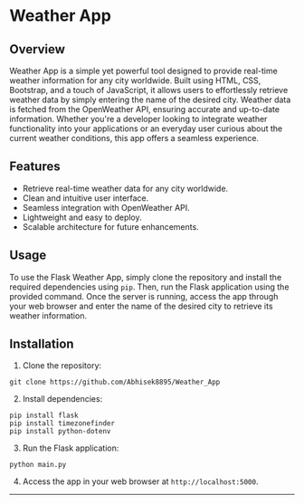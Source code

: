 # Weather App

## Overview

Weather App is a simple yet powerful tool designed to provide real-time weather information for any city worldwide. Built using HTML, CSS, Bootstrap, and a touch of JavaScript, it allows users to effortlessly retrieve weather data by simply entering the name of the desired city. Weather data is fetched from the OpenWeather API, ensuring accurate and up-to-date information. Whether you're a developer looking to integrate weather functionality into your applications or an everyday user curious about the current weather conditions, this app offers a seamless experience.

## Features

- Retrieve real-time weather data for any city worldwide.
- Clean and intuitive user interface.
- Seamless integration with OpenWeather API.
- Lightweight and easy to deploy.
- Scalable architecture for future enhancements.

## Usage

To use the Flask Weather App, simply clone the repository and install the required dependencies using `pip`. Then, run the Flask application using the provided command. Once the server is running, access the app through your web browser and enter the name of the desired city to retrieve its weather information.

## Installation

1. Clone the repository:

```
git clone https://github.com/Abhisek8895/Weather_App
```

2. Install dependencies:

```
pip install flask
pip install timezonefinder
pip install python-dotenv
```

3. Run the Flask application:

```
python main.py
```

4. Access the app in your web browser at `http://localhost:5000`.


---
